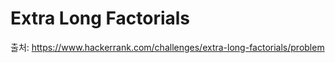Extra Long Factorials
================
출처: https://www.hackerrank.com/challenges/extra-long-factorials/problem
